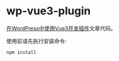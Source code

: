 # wp-vue3-plugin

[在WordPress中使用Vue3开发插件](https://hi.cellmean.com/p/e3a108647fd6)文章代码。

使用前请先执行安装命令:

```
npm install
```
